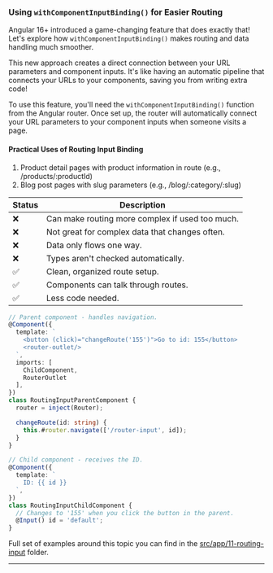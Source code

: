 ### Using `withComponentInputBinding()` for Easier Routing 

Angular 16+ introduced a game-changing feature that does exactly that! Let's explore how 
`withComponentInputBinding()` makes routing and data handling much smoother.

This new approach creates a direct connection between your URL parameters and component inputs. 
It's like having an automatic pipeline that connects your URLs to your components, saving you 
from writing extra code!

To use this feature, you'll need the `withComponentInputBinding()` function from the Angular router. 
Once set up, the router will automatically connect your URL parameters to your component inputs when 
someone visits a page.

#### Practical Uses of Routing Input Binding
1. Product detail pages with product information in route (e.g., /products/:productId)
2. Blog post pages with slug parameters (e.g., /blog/:category/:slug)

| Status | Description                                     |
|---------|-------------------------------------------------|
| ❌      | Can make routing more complex if used too much. |
| ❌      | Not great for complex data that changes often.  |
| ❌      | Data only flows one way.                        |
| ❌      | Types aren't checked automatically.             |
| ✅      | Clean, organized route setup.                   |
| ✅      | Components can talk through routes.             |
| ✅      | Less code needed.                               |

```typescript
// Parent component - handles navigation.
@Component({
  template: `
    <button (click)="changeRoute('155')">Go to id: 155</button>
    <router-outlet/>
  `,
  imports: [
    ChildComponent,
    RouterOutlet
  ],
})
class RoutingInputParentComponent {
  router = inject(Router);

  changeRoute(id: string) {
    this.#router.navigate(['/router-input', id]);
  }
}

// Child component - receives the ID.
@Component({
  template: `
    ID: {{ id }}
  `,
})
class RoutingInputChildComponent {
  // Changes to '155' when you click the button in the parent.
  @Input() id = 'default'; 
}
```

Full set of examples around this topic you can find in the [src/app/11-routing-input](https://github.com/michalgrzegorczyk-dev/angular-component-communication/tree/master/src/app/11-routing-input) folder.

---
